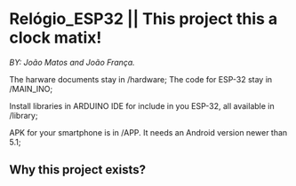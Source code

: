 # Relógio_ESP32  || This project this a clock matix!
*BY: João Matos and João França.* 

The harware documents stay in /hardware;
The code for ESP-32 stay in /MAIN_INO;

Install libraries in ARDUINO IDE for include in you ESP-32, all available in /library;

APK for your smartphone is in /APP. It needs an Android version newer than 5.1;

## Why this project exists?
